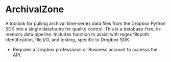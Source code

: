 # ArchivalZone
A toolbok for pulling archival time-series data files from the Dropbox Python SDK into a single dataframe for quality control. This is a database-free, in-memory data pipeline. Includes function to assist with regex filepath identification, file I/O, and testing, specific to Dropbox SDK. 


* Requires a Dropbox professional or Business account to accesss the API.
